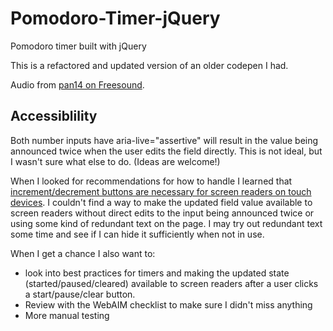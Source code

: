# Pomodoro-Timer-jQuery
Pomodoro timer built with jQuery

This is a refactored and updated version of an older codepen I had.

Audio from [pan14 on Freesound](https://freesound.org/people/pan14/sounds/263133/).

## Accessiblility

Both number inputs have aria-live="assertive" will result in the value being announced twice when the user edits the field directly. This is not ideal, but I wasn't sure what else to do. (Ideas are welcome!)

When I looked for recommendations for how to handle I learned that [increment/decrement buttons are necessary for screen readers on touch devices](https://webaim.org/discussion/mail_thread?thread=9067). I couldn't find a way to make the updated field value available to screen readers without direct edits to the input being announced twice or using some kind of redundant text on the page. I may try out redundant text some time and see if I can hide it sufficiently when not in use.

When I get a chance I also want to:
* look into best practices for timers and making the updated state (started/paused/cleared) available to screen readers after a user clicks a start/pause/clear button.
* Review with the WebAIM checklist to make sure I didn't miss anything
* More manual testing

